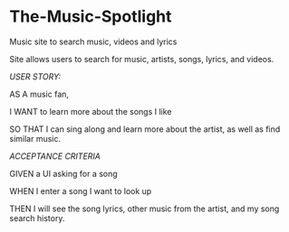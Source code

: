 # The-Music-Spotlight
Music site to search music, videos and lyrics

Site allows users to search for music, artists, songs, lyrics, and videos. 


*USER STORY:*

AS A music fan,

I WANT to learn more about the songs I like

SO THAT I can sing along and learn more about the artist, as well as find similar music.

*ACCEPTANCE CRITERIA*

GIVEN a UI asking for a song

WHEN I enter a song I want to look up

THEN I will see the song lyrics, other music from the artist, and my song search history.
